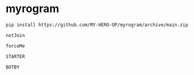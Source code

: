 # myrogram
```pip install https://github.com/MY-HERO-OP/myrogram/archive/main.zip```


```notJoin```

```forceMe```

```STARTER```

```BOTBY```
